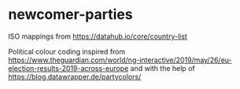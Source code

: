 # newcomer-parties

ISO mappings from https://datahub.io/core/country-list  

Political colour coding inspired from https://www.theguardian.com/world/ng-interactive/2019/may/26/eu-election-results-2019-across-europe and with the help of https://blog.datawrapper.de/partycolors/

